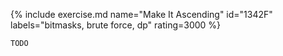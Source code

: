 {% include exercise.md name="Make It Ascending" id="1342F" labels="bitmasks, brute force, dp" rating=3000 %}

```
TODO
```
